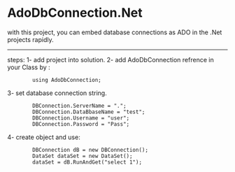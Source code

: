 # AdoDbConnection.Net
with this project, you can embed database connections as ADO in the .Net projects rapidly.

-----------------------------------
steps:
  1- add project into solution. 
  2- add AdoDbConnection refrence in your Class by :
  
            using AdoDbConnection;
			
  3- set database connection string.
  
            DBConnection.ServerName = ".";
            DBConnection.DataBbaseName = "test";
            DBConnection.Username = "user";
            DBConnection.Password = "Pass";
			
  4- create object and use:
  
            DBConnection dB = new DBConnection();
            DataSet dataSet = new DataSet();
            dataSet = dB.RunAndGet("select 1");
